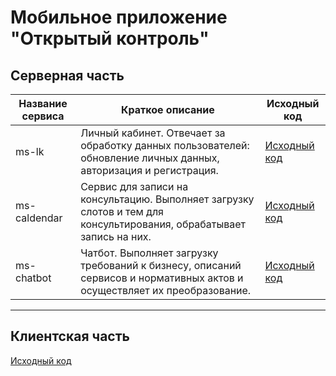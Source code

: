 # Мобильное приложение "Открытый контроль"

## Серверная часть


|Название сервиса | Краткое описание | Исходный код |
|-----------------|------------------|--------------|
|ms-lk|Личный кабинет. Отвечает за обработку данных пользователей: обновление личных данных, авторизация и регистрация.|[Исходный код](./ms-calendar-1.0.zip)|
|ms-caldendar|Сервис для записи на консультацию. Выполняет загрузку слотов и тем для консультирования, обрабатывает запись на них. | [Исходный код](./ms-calendar-1.0.zip) |
|ms-chatbot|Чатбот. Выполняет загрузку требований к бизнесу, описаний сервисов и нормативных актов и осуществляет их преобразование. | [Исходный код](./ms-chatbot-1.0.zip)|

***
 
## Клиентская часть

[Исходный код](./chatbot-maui-client-1.0.zip)

